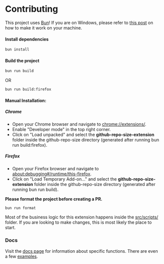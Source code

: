 # Contributing

This project uses [Bun](https://bun.sh/docs)! If you are on Windows, please refer to [this post](https://github.com/oven-sh/bun/issues/43) on how to make it work on your machine.

#### Install dependencies

```bash
bun install
```

#### Build the project

```bash
bun run build
```

OR

```bash
bun run build:firefox
```

#### Manual Installation:

##### Chrome

- Open your Chrome browser and navigate to [chrome://extensions/](chrome://extensions/).
- Enable "Developer mode" in the top right corner.
- Click on "Load unpacked" and select the <b>github-repo-size-extension</b> folder inside the github-repo-size directory (generated after running bun run build:firefox).

##### Firefox

- Open your Firefox browser and navigate to [about:debugging#/runtime/this-firefox](about:debugging#/runtime/this-firefox).
- Click on "Load Temporary Add-on…" and select the <b>github-repo-size-extension</b> folder inside the github-repo-size directory (generated after running bun run build).

<b> Please format the project before creating a PR.</b>

```bash
bun run format
```

Most of the business logic for this extension happens inside the [src/scripts/](https://github.com/AminoffZ/github-repo-size/tree/main/src/scripts) folder. If you are looking to make changes, this is most likely the place to start.

### Docs

Visit the [docs page](https://aminoffz.github.io/github-repo-size/docs) for information about specific functions. There are even a few [examples](https://aminoffz.github.io/github-repo-size/docs/functions/internal_crypto.hashClass.html).
